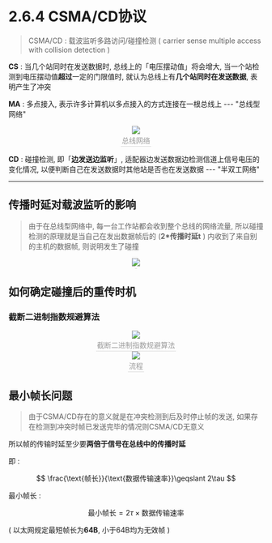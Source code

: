 # 2.6.4 CSMA/CD协议

> CSMA/CD : 载波监听多路访问/碰撞检测 (  carrier sense multiple access with collision detection )

**CS** : 当几个站同时在发送数据时, 总线上的「电压摆动值」将会增大, 当一个站检测到电压摆动值**超过**一定的门限值时, 就认为总线上有**几个站同时在发送数据**, 表明产生了冲突

**MA** : 多点接入, 表示许多计算机以多点接入的方式连接在一根总线上 --- "总线型网络"

<center><img src="https://youpai.roccoshi.top/img/20200710164004.png"><br><div style="border-bottom: 1px solid #d9d9d9;display: inline-block;color: #999;    padding: 2px;">总线网络</div> </center>

**CD** :  碰撞检测, 即「**边发送边监听**」, 适配器边发送数据边检测信道上信号电压的变化情况, 以便判断自己在发送数据时其他站是否也在发送数据 --- "半双工网络"

-----

 ## 传播时延对载波监听的影响

> 由于在总线型网络中, 每一台工作站都会收到整个总线的网络流量, 所以碰撞检测的原理就是当自己在发出数据帧后的 (**2*传播时延t** ) 内收到了来自别的主机的数据帧, 则说明发生了碰撞

<center><img src="https://youpai.roccoshi.top/img/20200710164500.png"><br><div style="border-bottom: 1px solid #d9d9d9;display: inline-block;color: #999;    padding: 2px;"></div> </center>

## 如何确定碰撞后的重传时机

### 截断二进制指数规避算法

<center><img src="https://youpai.roccoshi.top/img/20200710164950.png"><br><div style="border-bottom: 1px solid #d9d9d9;display: inline-block;color: #999;    padding: 2px;">截断二进制指数规避算法</div> </center>

<center><img src="https://youpai.roccoshi.top/img/20200710165239.png"><br><div style="border-bottom: 1px solid #d9d9d9;display: inline-block;color: #999;    padding: 2px;">流程</div> </center>

## 最小帧长问题

> 由于CSMA/CD存在的意义就是在冲突检测到后及时停止帧的发送, 如果存在检测到冲突时帧已发送完毕的情况则CSMA/CD无意义

所以帧的传输时延至少要**两倍于信号在总线中的传播时延**

即 : 

$$
\frac{\text{帧长}}{\text{数据传输速率}}\geqslant 2\tau
$$

最小帧长 : 

$$
\text{最小帧长}=2\tau \times \text{数据传输速率}
$$

( 以太网规定最短帧长为**64B**, 小于64B均为无效帧 )



